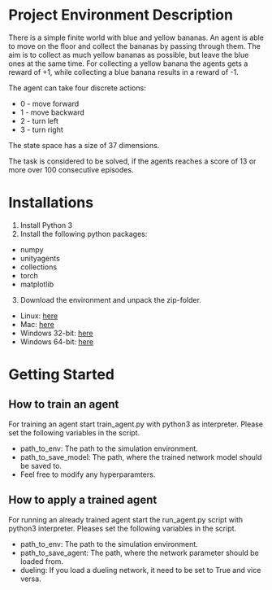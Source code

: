 # Project Environment Description
There is a simple finite world with blue and yellow bananas. An agent is able to move on the floor and collect the bananas by passing through them. The aim is to collect as much yellow bananas as possible, but leave the blue ones at the same time. For collecting a yellow banana the agents gets a reward of +1, while collecting a blue banana results in a reward of -1.

The agent can take four discrete actions:
* 0 - move forward
* 1 - move backward
* 2 - turn left
* 3 - turn right

The state space has a size of 37 dimensions.

The task is considered to be solved, if the agents reaches a score of 13 or more over 100 consecutive episodes.

# Installations
1. Install Python 3
2. Install the following python packages:
  * numpy
  * unityagents
  * collections
  * torch
  * matplotlib
3. Download the environment and unpack the zip-folder.
  * Linux: [here](https://s3-us-west-1.amazonaws.com/udacity-drlnd/P1/Banana/Banana_Linux.zip)
  * Mac: [here](https://s3-us-west-1.amazonaws.com/udacity-drlnd/P1/Banana/Banana.app.zip)
  * Windows 32-bit: [here](https://s3-us-west-1.amazonaws.com/udacity-drlnd/P1/Banana/Banana_Windows_x86.zip)
  * Windows 64-bit: [here](https://s3-us-west-1.amazonaws.com/udacity-drlnd/P1/Banana/Banana_Windows_x86_64.zip)

# Getting Started
## How to train an agent
For training an agent start train_agent.py with python3 as interpreter. Please set the following variables in the script.
  * path_to_env: The path to the simulation environment.
  * path_to_save_model: The path, where the trained network model should be saved to.
  * Feel free to modify any hyperparamters.

## How to apply a trained agent
For running an already trained agent start the run_agent.py script with python3 interpreter. Pleases set the following variables in the script.
  * path_to_env: The path to the simulation environment.
  * path_to_save_agent: The path, where the network parameter should be loaded from.
  * dueling: If you load a dueling network, it need to be set to True and vice versa.
